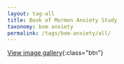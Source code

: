 ```yaml
---
layout: tag-all
title: Book of Mormon Anxiety Study
taxonomy: bom anxiety
permalink: /tags/bom-anxiety/all/
---
```


[View image gallery](../gallery){:class="btn"}
